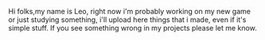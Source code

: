 Hi folks,my name is Leo, right now i'm probably working on my new game or just studying something, i'll upload here things that i made, even if it's simple stuff.
If you see something wrong in my projects please let me know.
